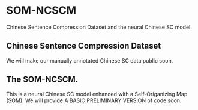 # SOM-NCSCM
Chinese Sentence Compression Dataset and the neural Chinese SC model.

## Chinese Sentence Compression Dataset
We will make our manually annotated Chinese SC data public soon.

## The SOM-NCSCM.
This is a neural Chinese SC model enhanced with a Self-Origanizing Map (SOM).
We will provide A BASIC PRELIMINARY VERSION of code soon.
